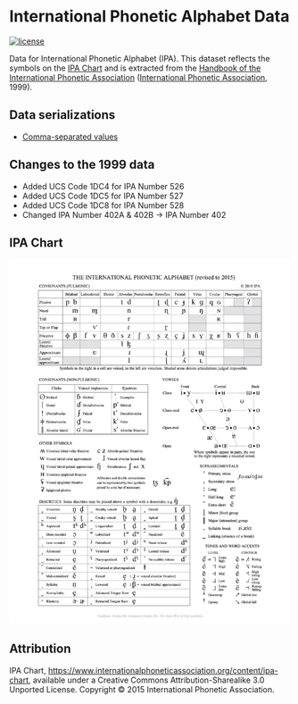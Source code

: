 # International Phonetic Alphabet Data

[![license][license-badge]][LICENSE]

Data for International Phonetic Alphabet (IPA). This dataset reflects the symbols on the [IPA Chart] and is extracted from the [Handbook of the International Phonetic Association] ([International Phonetic Association], 1999).

## Data serializations
* [Comma-separated values]

## Changes to the 1999 data
* Added UCS Code 1DC4 for IPA Number 526
* Added UCS Code 1DC5 for IPA Number 527
* Added UCS Code 1DC8 for IPA Number 528
* Changed IPA Number 402A & 402B → IPA Number 402

## IPA Chart
<img src="./charts/IPA_Kiel_2015.png" alt="IPA Chart" />

## Attribution
IPA Chart, https://www.internationalphoneticassociation.org/content/ipa-chart, available under a Creative Commons Attribution-Sharealike 3.0 Unported License. Copyright © 2015 International Phonetic Association.

[Comma-separated values]: ./data-csv

[IPA Chart]: ./charts/IPA_Kiel_2015.pdf
[LICENSE]: ./LICENSE
[license-badge]: https://img.shields.io/badge/license-CC--BY--SA_3.0-0038e2.svg?style=flat-square

[Handbook of the International Phonetic Association]: https://www.internationalphoneticassociation.org/content/handbook-ipa
[International Phonetic Association]: https://www.internationalphoneticassociation.org/